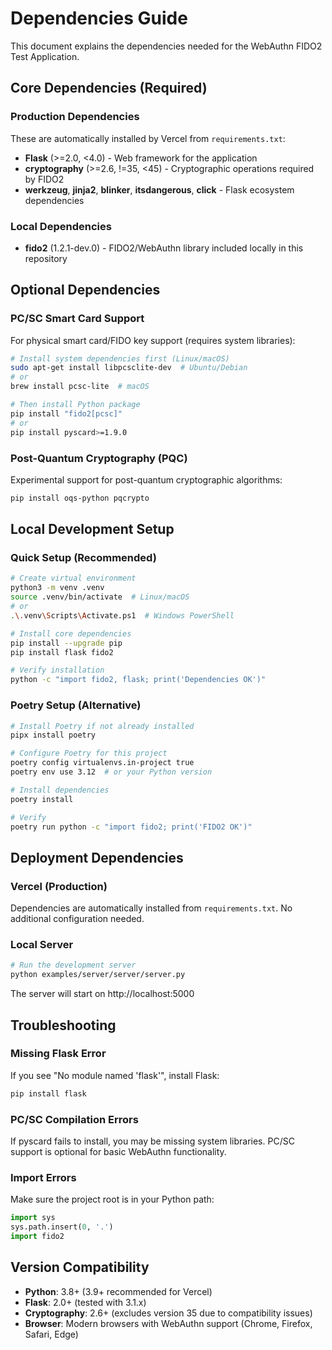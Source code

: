 # Dependencies Guide

This document explains the dependencies needed for the WebAuthn FIDO2 Test Application.

## Core Dependencies (Required)

### Production Dependencies
These are automatically installed by Vercel from `requirements.txt`:

- **Flask** (>=2.0, <4.0) - Web framework for the application
- **cryptography** (>=2.6, !=35, <45) - Cryptographic operations required by FIDO2
- **werkzeug**, **jinja2**, **blinker**, **itsdangerous**, **click** - Flask ecosystem dependencies

### Local Dependencies
- **fido2** (1.2.1-dev.0) - FIDO2/WebAuthn library included locally in this repository

## Optional Dependencies

### PC/SC Smart Card Support
For physical smart card/FIDO key support (requires system libraries):
```bash
# Install system dependencies first (Linux/macOS)
sudo apt-get install libpcsclite-dev  # Ubuntu/Debian
# or
brew install pcsc-lite  # macOS

# Then install Python package
pip install "fido2[pcsc]"
# or
pip install pyscard>=1.9.0
```

### Post-Quantum Cryptography (PQC)
Experimental support for post-quantum cryptographic algorithms:
```bash
pip install oqs-python pqcrypto
```

## Local Development Setup

### Quick Setup (Recommended)
```bash
# Create virtual environment
python3 -m venv .venv
source .venv/bin/activate  # Linux/macOS
# or
.\.venv\Scripts\Activate.ps1  # Windows PowerShell

# Install core dependencies
pip install --upgrade pip
pip install flask fido2

# Verify installation
python -c "import fido2, flask; print('Dependencies OK')"
```

### Poetry Setup (Alternative)
```bash
# Install Poetry if not already installed
pipx install poetry

# Configure Poetry for this project
poetry config virtualenvs.in-project true
poetry env use 3.12  # or your Python version

# Install dependencies
poetry install

# Verify
poetry run python -c "import fido2; print('FIDO2 OK')"
```

## Deployment Dependencies

### Vercel (Production)
Dependencies are automatically installed from `requirements.txt`. No additional configuration needed.

### Local Server
```bash
# Run the development server
python examples/server/server/server.py
```

The server will start on http://localhost:5000

## Troubleshooting

### Missing Flask Error
If you see "No module named 'flask'", install Flask:
```bash
pip install flask
```

### PC/SC Compilation Errors
If pyscard fails to install, you may be missing system libraries. PC/SC support is optional for basic WebAuthn functionality.

### Import Errors
Make sure the project root is in your Python path:
```python
import sys
sys.path.insert(0, '.')
import fido2
```

## Version Compatibility

- **Python**: 3.8+ (3.9+ recommended for Vercel)
- **Flask**: 2.0+ (tested with 3.1.x)
- **Cryptography**: 2.6+ (excludes version 35 due to compatibility issues)
- **Browser**: Modern browsers with WebAuthn support (Chrome, Firefox, Safari, Edge)